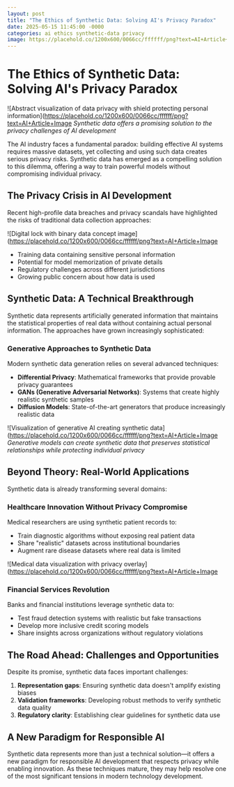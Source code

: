 ```yaml
---
layout: post
title: "The Ethics of Synthetic Data: Solving AI's Privacy Paradox"
date: 2025-05-15 11:45:00 -0000
categories: ai ethics synthetic-data privacy
image: https://placehold.co/1200x600/0066cc/ffffff/png?text=AI+Article+Image
---
```


# The Ethics of Synthetic Data: Solving AI's Privacy Paradox

![Abstract visualization of data privacy with shield protecting personal information](https://placehold.co/1200x600/0066cc/ffffff/png?text=AI+Article+Image
*Synthetic data offers a promising solution to the privacy challenges of AI development*

The AI industry faces a fundamental paradox: building effective AI systems requires massive datasets, yet collecting and using such data creates serious privacy risks. Synthetic data has emerged as a compelling solution to this dilemma, offering a way to train powerful models without compromising individual privacy.

## The Privacy Crisis in AI Development

Recent high-profile data breaches and privacy scandals have highlighted the risks of traditional data collection approaches:

![Digital lock with binary data concept image](https://placehold.co/1200x600/0066cc/ffffff/png?text=AI+Article+Image

- Training data containing sensitive personal information
- Potential for model memorization of private details
- Regulatory challenges across different jurisdictions
- Growing public concern about how data is used

## Synthetic Data: A Technical Breakthrough

Synthetic data represents artificially generated information that maintains the statistical properties of real data without containing actual personal information. The approaches have grown increasingly sophisticated:

### Generative Approaches to Synthetic Data

Modern synthetic data generation relies on several advanced techniques:

- **Differential Privacy**: Mathematical frameworks that provide provable privacy guarantees
- **GANs (Generative Adversarial Networks)**: Systems that create highly realistic synthetic samples
- **Diffusion Models**: State-of-the-art generators that produce increasingly realistic data

![Visualization of generative AI creating synthetic data](https://placehold.co/1200x600/0066cc/ffffff/png?text=AI+Article+Image
*Generative models can create synthetic data that preserves statistical relationships while protecting individual privacy*

## Beyond Theory: Real-World Applications

Synthetic data is already transforming several domains:

### Healthcare Innovation Without Privacy Compromise

Medical researchers are using synthetic patient records to:
- Train diagnostic algorithms without exposing real patient data
- Share "realistic" datasets across institutional boundaries
- Augment rare disease datasets where real data is limited

![Medical data visualization with privacy overlay](https://placehold.co/1200x600/0066cc/ffffff/png?text=AI+Article+Image

### Financial Services Revolution

Banks and financial institutions leverage synthetic data to:
- Test fraud detection systems with realistic but fake transactions
- Develop more inclusive credit scoring models
- Share insights across organizations without regulatory violations

## The Road Ahead: Challenges and Opportunities

Despite its promise, synthetic data faces important challenges:

1. **Representation gaps**: Ensuring synthetic data doesn't amplify existing biases
2. **Validation frameworks**: Developing robust methods to verify synthetic data quality
3. **Regulatory clarity**: Establishing clear guidelines for synthetic data use

## A New Paradigm for Responsible AI

Synthetic data represents more than just a technical solution—it offers a new paradigm for responsible AI development that respects privacy while enabling innovation. As these techniques mature, they may help resolve one of the most significant tensions in modern technology development.
